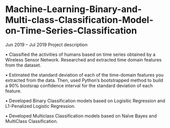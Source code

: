 # Machine-Learning-Binary-and-Multi-class-Classification-Model-on-Time-Series-Classification

Jun 2019 – Jul 2019
Project description

• Classified the activities of humans based on time series obtained by a Wireless Sensor Network. Researched and extracted time domain features from the dataset.

• Estimated the standard deviation of each of the time-domain features you extracted from the data. Then, used Python’s bootstrapped method to build a 90% bootsrap confidence interval for the 
standard deviation of each feature.

• Developed Binary Classification models based on Logisitic Regression and L1-Penalized Logistic Regression.

• Developed Multiclass Classification models based on Naïve Bayes and MultiClass Classification.
